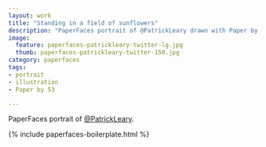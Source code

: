 ```yaml
---
layout: work
title: "Standing in a field of sunflowers"
description: "PaperFaces portrait of @PatrickLeary drawn with Paper by 53 on an iPad."
image: 
  feature: paperfaces-patrickleary-twitter-lg.jpg
  thumb: paperfaces-patrickleary-twitter-150.jpg
category: paperfaces
tags: 
- portrait
- illustration
- Paper by 53

---
```


PaperFaces portrait of [@PatrickLeary](http://twitter.com/PatrickLeary).

{% include paperfaces-boilerplate.html %}